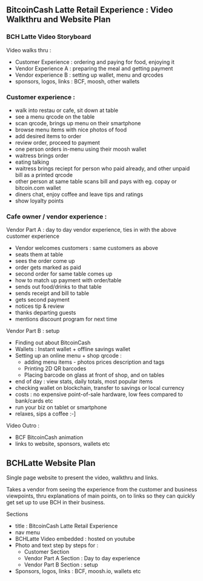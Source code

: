 
## BitcoinCash Latte Retail Experience : Video Walkthru and Website Plan


### BCH Latte Video Storyboard

Video walks thru :

 * Customer Experience : ordering and paying for food, enjoying it
 * Vendor Experience A : preparing the meal and getting payment
 * Vendor experience B : setting up wallet, menu and qrcodes
 * sponsors, logos, links : BCF, moosh, other wallets

### Customer experience :

 * walk into restau or cafe, sit down at table
 * see a menu qrcode on the table
 * scan qrcode, brings up menu on their smartphone
 * browse menu items with nice photos of food
 * add desired items to order 
 * review order, proceed to payment
 * one person orders in-menu using their moosh wallet
 * waitress brings order
 * eating talking
 * waitress brings reciept for person who paid already, and other unpaid bill as a printed qrcode
 * other person at same table scans bill and pays with eg. copay or bitcoin.com wallet
 * diners chat, enjoy coffee and leave tips and ratings 
 * show loyalty points

### Cafe owner / vendor experience :

Vendor Part A : day to day vendor experience, ties in with the above customer experience

 * Vendor welcomes customers : same customers as above
 * seats them at table
 * sees the order come up
 * order gets marked as paid
 * second order for same table comes up
 * how to match up payment with order/table
 * sends out food/drinks to that table
 * sends receipt and bill to table
 * gets second payment
 * notices tip & review
 * thanks departing guests
 * mentions discount program for next time

Vendor Part B : setup 

 * Finding out about BitcoinCash
 * Wallets : Instant wallet + offline savings wallet
 * Setting up an online menu + shop qrcode :
   * adding menu items - photos prices description and tags  
   * Printing 2D QR barcodes
   * Placing barcode on glass at front of shop, and on tables
 * end of day : view stats, daily totals, most popular items
 * checking wallet on blockchain, transfer to savings or local currency
 * costs : no expensive point-of-sale hardware, low fees compared to bank/cards etc
 * run your biz on tablet or smartphone
 * relaxes, sips a coffee :-] 
 
Video Outro :

 * BCF BitcoinCash animation
 * links to website, sponsors, wallets etc


## BCHLatte Website Plan

Single page website to present the video, walkthru and links.

Takes a vendor from seeing the experience from the customer and business viewpoints,
thru explanations of main points, on to links so they can quickly get set up to use BCH in their business.

Sections

 * title : BitcoinCash Latte Retail Experience 
 * nav menu
 * BCHLatte Video embedded : hosted on youtube
 * Photo and text step by steps for :
   * Customer Section
   * Vendor Part A Section : Day to day experience
   * Vendor Part B Section : setup
 * Sponsors, logos, links : BCF, moosh.io, wallets etc
 
